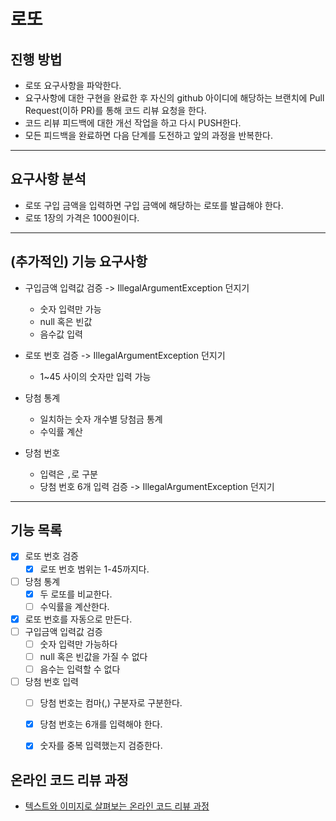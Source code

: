# 로또
## 진행 방법
* 로또 요구사항을 파악한다.
* 요구사항에 대한 구현을 완료한 후 자신의 github 아이디에 해당하는 브랜치에 Pull Request(이하 PR)를 통해 코드 리뷰 요청을 한다.
* 코드 리뷰 피드백에 대한 개선 작업을 하고 다시 PUSH한다.
* 모든 피드백을 완료하면 다음 단계를 도전하고 앞의 과정을 반복한다.

---
## 요구사항 분석
* 로또 구입 금액을 입력하면 구입 금액에 해당하는 로또를 발급해야 한다.
* 로또 1장의 가격은 1000원이다.

---
## (추가적인) 기능 요구사항
* 구입금액 입력값 검증 -> IllegalArgumentException 던지기
  * 숫자 입력만 가능
  * null 혹은 빈값
  * 음수값 입력

* 로또 번호 검증 -> IllegalArgumentException 던지기
  * 1~45 사이의 숫자만 입력 가능

* 당첨 통계
  * 일치하는 숫자 개수별 당첨금 통계
  * 수익률 계산

* 당첨 번호
  * 입력은 ``,``로 구분
  * 당첨 번호 6개 입력 검증 -> IllegalArgumentException 던지기

---
## 기능 목록

- [x] 로또 번호 검증
  - [x] 로또 번호 범위는 1-45까지다.
- [ ] 당첨 통계
  - [x] 두 로또를 비교한다.
  - [ ] 수익률을 계산한다.
- [x] 로또 번호를 자동으로 만든다.
- [ ] 구입금액 입력값 검증
  - [ ] 숫자 입력만 가능하다
  - [ ] null 혹은 빈값을 가질 수 없다
  - [ ] 음수는 입력할 수 없다
- [ ] 당첨 번호 입력
  - [ ] 당첨 번호는 컴마(,) 구분자로 구분한다.
  - [x] 당첨 번호는 6개를 입력해야 한다.
  - [x] 숫자를 중복 입력했는지 검증한다.


## 온라인 코드 리뷰 과정
* [텍스트와 이미지로 살펴보는 온라인 코드 리뷰 과정](https://github.com/next-step/nextstep-docs/tree/master/codereview)
